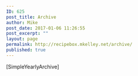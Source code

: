 ```yaml
---
ID: 625
post_title: Archive
author: Mike
post_date: 2017-01-06 11:26:55
post_excerpt: ""
layout: page
permalink: http://recipebox.mkelley.net/archive/
published: true
---
```

[SimpleYearlyArchive]